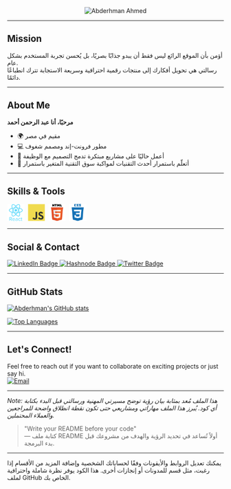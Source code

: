 <!-- قسم الهيدر مع صورة متحركة (GIF) باستخدام Capsule Render -->
<div align="center">
  <img src="https://capsule-render.vercel.app/api?text=Abderhman%20Ahmed&animation=fadeIn&type=waving&color=gradient" alt="Abderhman Ahmed" />
</div>

---

## Mission  
أؤمن بأن الموقع الرائع ليس فقط أن يبدو جذابًا بصريًا، بل يُحسن تجربة المستخدم بشكل عام.  
رسالتي هي تحويل أفكارك إلى منتجات رقمية احترافية وسريعة الاستجابة تترك انطباعًا دائمًا.

---

## About Me  
**مرحبًا، أنا عبد الرحمن أحمد**

- 🌍 مقيم في مصر  
- 💻 مطور فرونت-إند ومصمم شغوف  
- 🚀 أعمل حاليًا على مشاريع مبتكرة تدمج التصميم مع الوظيفة  
- 🧠 أتعلّم باستمرار أحدث التقنيات لمواكبة سوق التقنية المتغير باستمرار

---

## Skills & Tools  
<div align="left">
  <img src="https://github.com/devicons/devicon/blob/master/icons/react/react-original-wordmark.svg" alt="React" width="40" height="40" />&nbsp;
  <img src="https://github.com/devicons/devicon/blob/master/icons/javascript/javascript-original.svg" alt="JavaScript" width="40" height="40" />&nbsp;
  <img src="https://github.com/devicons/devicon/blob/master/icons/html5/html5-original-wordmark.svg" alt="HTML5" width="40" height="40" />&nbsp;
  <img src="https://github.com/devicons/devicon/blob/master/icons/css3/css3-plain-wordmark.svg" alt="CSS3" width="40" height="40" />&nbsp;
  <!-- أضف المزيد من الأيقونات إذا رغبت -->
</div>

---

## Social & Contact  
<p align="left">
  <a href="https://www.linkedin.com/in/abdulrahman-ahmed-7b93a72a3/" target="_blank" rel="noreferrer">
    <img src="https://img.shields.io/badge/LinkedIn-blue?style=for-the-badge&logo=linkedin&logoColor=white" alt="LinkedIn Badge"/>
  </a>
  <a href="https://abdelrhman92.hashnode.dev" target="_blank" rel="noreferrer">
    <img src="https://img.shields.io/badge/Hashnode-0a0a0a?style=for-the-badge&logo=hashnode&logoColor=white" alt="Hashnode Badge"/>
  </a>
  <a href="https://twitter.com/your_twitter_handle" target="_blank" rel="noreferrer">
    <img src="https://img.shields.io/badge/Twitter-blue?style=for-the-badge&logo=twitter&logoColor=white" alt="Twitter Badge"/>
  </a>
</p>

---

## GitHub Stats  
[![Abderhman's GitHub stats](https://github-readme-stats.vercel.app/api?username=Abderrhman-hefny&theme=vision-friendly-dark)](https://github.com/anuraghazra/github-readme-stats)

[![Top Languages](https://github-readme-stats.vercel.app/api/top-langs/?username=Abderrhman-hefny&layout=compact&theme=vision-friendly-dark)](https://github.com/anuraghazra/github-readme-stats)

---

## Let's Connect!  
Feel free to reach out if you want to collaborate on exciting projects or just say hi.  
[![Email](https://img.shields.io/badge/Email-abderhman.dev@gmail.com-red?style=for-the-badge&logo=gmail&logoColor=white)](mailto:abderhman.dev@gmail.com)

---

*Note: هذا الملف مُعد بمثابة بيان رؤية توضح مسيرتي المهنية ورسالتي قبل البدء بكتابة أي كود. يُبرز هذا الملف مهاراتي ومشاريعي حتى تكون نقطة انطلاق واضحة للمراجعين والعملاء المحتملين.*

> "Write your README before your code"  
> — كتابة ملف README أولاً تُساعد في تحديد الرؤية والهدف من مشروعك قبل بدء البرمجة.

---

يمكنك تعديل الروابط والأيقونات وفقًا لحساباتك الشخصية وإضافة المزيد من الأقسام إذا رغبت، مثل قسم للمدونات أو إنجازات أخرى. هذا الكود يوفر نظرة شاملة واحترافية لملف GitHub الخاص بك.
